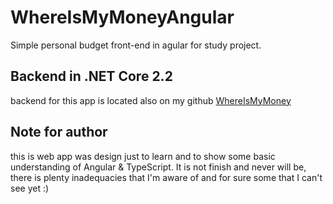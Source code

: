 
# WhereIsMyMoneyAngular

Simple personal budget front-end in agular for study project.

## Backend in .NET Core 2.2

backend for this app is located also on my github
[WhereIsMyMoney](https://github.com/mattpodl/WhereIsMyMoney) 

## Note for author

this is web app was design just to learn and to show some basic understanding of Angular & TypeScript. It is not finish and never will be, there is plenty inadequacies that I'm aware of and for sure some that I can't see yet :)
